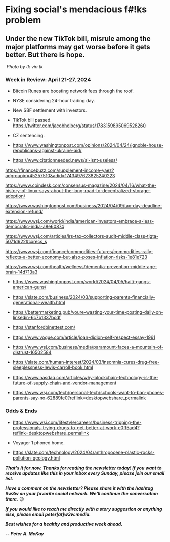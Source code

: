 # Fixing social's mendacious f#!ks problem
## Under the new TikTok bill, misrule among the major platforms may get worse before it gets better. But there is hope.

![]()
*Photo by tk via tk*

<!--

Lede item. Should run ~450 words.

- Riff on social networking. TikTok bill will likely empower Meta.

- Mendacious f*&ks: galloway.

- Open protocols

-->

### Week in Review: April 21-27, 2024

- Bitcoin Runes are boosting network fees through the roof. <!-- Need link -->

- NYSE considering 24-hour trading day. <!-- Need link. -->

- New SBF settlement with investors. <!-- Need link -->

- TikTok bill passed. https://twitter.com/jacobhelberg/status/1783159895069528260

- CZ sentencing. <!-- New link -->

- https://www.washingtonpost.com/opinions/2024/04/24/ignoble-house-republicans-against-ukraine-aid/

<!-- Some leftovers. These are unlikely candidates, but just some articles worth reading... -->

- https://www.citationneeded.news/ai-isnt-useless/

https://financebuzz.com/supplement-income-yaez?adgroupid=45257510&adid=1743497623825240223

https://www.coindesk.com/consensus-magazine/2024/04/16/what-the-history-of-linux-says-about-the-long-road-to-decentralized-storage-adoption/

https://www.washingtonpost.com/business/2024/04/09/tax-day-deadline-extension-refund/

https://www.wsj.com/world/india/american-investors-embrace-a-less-democratic-india-a8e60874

https://www.wsj.com/articles/irs-tax-collectors-audit-middle-class-tigta-5071d622#cxrecs_s

https://www.wsj.com/finance/commodities-futures/commodities-rally-reflects-a-better-economy-but-also-poses-inflation-risks-1e81e723

https://www.wsj.com/health/wellness/dementia-prevention-middle-age-brain-14d713a3

- https://www.washingtonpost.com/world/2024/04/05/haiti-gangs-american-guns/

- https://slate.com/business/2024/03/supporting-parents-financially-generational-wealth.html

- https://bettermarketing.pub/youre-wasting-your-time-posting-daily-on-linkedin-6c7b1337bcdf

- https://stanfordbinettest.com/

- https://www.vogue.com/article/joan-didion-self-respect-essay-1961

- https://www.wsj.com/business/media/paramount-faces-a-mountain-of-distrust-16502584

- https://slate.com/human-interest/2024/03/insomnia-cures-drug-free-sleeplessness-lewis-carroll-book.html

- https://www.nasdaq.com/articles/why-blockchain-technology-is-the-future-of-supply-chain-and-vendor-management

- https://www.wsj.com/tech/personal-tech/schools-want-to-ban-phones-parents-say-no-62889fe0?reflink=desktopwebshare_permalink

### Odds & Ends

- https://www.wsj.com/lifestyle/careers/business-tripping-the-professionals-trying-drugs-to-get-better-at-work-c0ff5ad4?reflink=desktopwebshare_permalink

- Voyager 1 phoned home. <!--- Need link -->

- https://slate.com/technology/2024/04/anthropocene-plastic-rocks-pollution-geology.html

_**That's it for now. Thanks for reading the newsletter today! If you want to receive updates like this in your inbox every Sunday, please join our email list.**_

_**Have a comment on the newsletter? Please share it with the hashtag #w3w on your favorite social network. We'll continue the conversation there.**_ 😉

_**If you would like to reach me directly with a story suggestion or anything else, please email peter[at]w3w.media.**_

_**Best wishes for a healthy and productive week ahead.**_  

_**-- Peter A. McKay**_  
